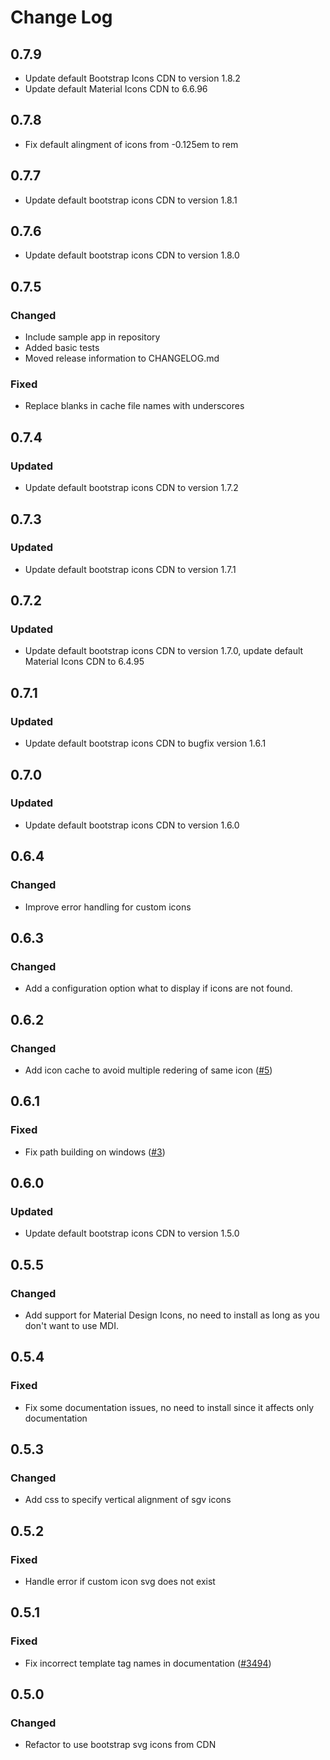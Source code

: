 # Change Log

<!-- GENERATOR_PLACEHOLDER -->

## 0.7.9

- Update default Bootstrap Icons CDN to version 1.8.2
- Update default Material Icons CDN to 6.6.96

## 0.7.8

- Fix default alingment of icons from -0.125em to rem 

## 0.7.7

- Update default bootstrap icons CDN to version 1.8.1

## 0.7.6

- Update default bootstrap icons CDN to version 1.8.0

## 0.7.5

### Changed
- Include sample app in repository
- Added basic tests
- Moved release information to CHANGELOG.md

### Fixed
- Replace blanks in cache file names with underscores

## 0.7.4

### Updated
- Update default bootstrap icons CDN to version 1.7.2

## 0.7.3

### Updated
- Update default bootstrap icons CDN to version 1.7.1

## 0.7.2

### Updated
- Update default bootstrap icons CDN to version 1.7.0, update default Material Icons CDN to 6.4.95

## 0.7.1

### Updated
- Update default bootstrap icons CDN to bugfix version 1.6.1

## 0.7.0

### Updated
- Update default bootstrap icons CDN to version 1.6.0

## 0.6.4 

### Changed
- Improve error handling for custom icons

## 0.6.3

### Changed
- Add a configuration option what to display if icons are not found.

## 0.6.2

### Changed
- Add icon cache to avoid multiple redering of same icon ([#5](https://github.com/christianwgd/django-bootstrap-icons/issues/5))

## 0.6.1

### Fixed
- Fix path building on windows ([#3](https://github.com/christianwgd/django-bootstrap-icons/issues/3))

## 0.6.0

### Updated
- Update default bootstrap icons CDN to version 1.5.0

## 0.5.5

### Changed
- Add support for Material Design Icons, no need to install as long as you don't want to use MDI.

## 0.5.4

### Fixed
- Fix some documentation issues, no need to install since it affects only documentation

## 0.5.3

### Changed
- Add css to specify vertical alignment of sgv icons

## 0.5.2

### Fixed
- Handle error if custom icon svg does not exist


## 0.5.1

### Fixed
- Fix incorrect template tag names in documentation ([#3494](https://github.com/cookiecutter/cookiecutter-django/pull/3494))

## 0.5.0

### Changed
- Refactor to use bootstrap svg icons from CDN
